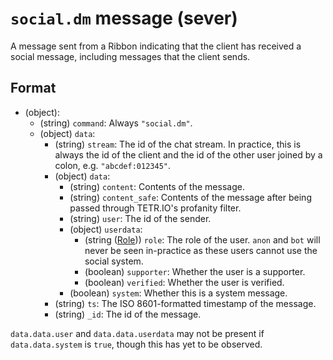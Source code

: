 # `social.dm` message (sever)

A message sent from a Ribbon indicating that the client has received a social message, including messages that the client sends.

## Format

* (object):
    * (string) `command`: Always `"social.dm"`.
    * (object) `data`:
        * (string) `stream`: The id of the chat stream. In practice, this is always the id of the client and the id of the other user joined by a colon, e.g. `"abcdef:012345"`.
        * (object) `data`:
            * (string) `content`: Contents of the message.
            * (string) `content_safe`: Contents of the message after being passed through TETR.IO's profanity filter.
            * (string) `user`: The id of the sender.
            * (object) `userdata`:
                * (string ([Role](../Data/Role.md))) `role`: The role of the user. `anon` and `bot` will never be seen in-practice as these users cannot use the social system.
                * (boolean) `supporter`: Whether the user is a supporter.
                * (boolean) `verified`: Whether the user is verified.
            * (boolean) `system`: Whether this is a system message.
        * (string) `ts`: The ISO 8601-formatted timestamp of the message.
        * (string) `_id`: The id of the message.

`data.data.user` and `data.data.userdata` may not be present if `data.data.system` is `true`, though this has yet to be observed.